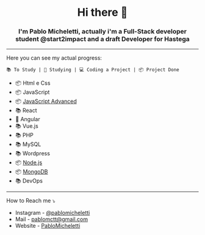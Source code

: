 <h1 align="center">Hi there 🙋</h1>
<h3 align="center">I'm Pablo Micheletti, actually i'm a Full-Stack developer student @start2impact and a draft Developer for Hastega </h3>

---

Here you can see my actual progress:
```
📚 To Study | 📖 Studying | 💻 Coding a Project | 📦 Project Done
```

- 📦 Html e Css
- 📦 JavaScript
- 📦 [JavaScript Advanced](https://github.com/Palvoluss/JavascriptAdvanced) 
- 📚 React 
- 📖 Angular
- 📚 Vue.js
- 📚 PHP
- 📚 MySQL
- 📚 Wordpress
- 📦 [Node.js](https://github.com/Palvoluss/App-Journey-1)
- 📦 [MongoDB](https://github.com/Palvoluss/App-Journey-1)
- 📚 DevOps

---

How to Reach me ⤵️
- Instagram - [@pablomicheletti](https://www.instagram.com/pablomicheletti/)
- Mail - <pablomctt@gmail.com>
- Website - [PabloMicheletti](http://pablomicheletti.it)
